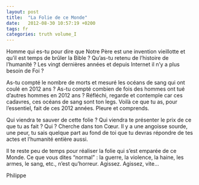 ```yaml
---
layout: post
title:  "La Folie de ce Monde"
date:   2012-08-30 10:57:19 +0200
tags: fr
categories: truth volume_I
---
```

Homme qui es-tu pour dire que Notre Père est une invention vieillotte et qu’il est temps de brûler la Bible ? Qu’as-tu retenu de l’histoire de l’humanité ? Les vingt dernières années et depuis Internet il n’y a plus besoin de Foi ?

As-tu compté le nombre de morts et mesuré les océans de sang qui ont coulé en 2012 ans ? As-tu compté combien de fois des hommes ont tué d’autres hommes en 2012 ans ? Réfléchi, regarde et contemple car ces cadavres, ces océans de sang sont ton legs. Voilà ce que tu as, pour l’essentiel, fait de ces 2012 années. Pleure et comprends.

Qui viendra te sauver de cette folie ? Qui viendra te présenter le prix de ce que tu as fait ? Qui ? Cherche dans ton Cœur. Il y a une angoisse sourde, une peur, tu sais quelque part au fond de toi que tu devras répondre de tes actes et l’humanité entière aussi.

Il te reste peu de temps pour réaliser la folie qui s’est emparée de ce Monde. Ce que vous dites “normal” : la guerre, la violence, la haine, les armes, le sang, etc., n’est qu’horreur. Agissez. Agissez, vite...

Philippe

<!-- 
Ce(tte) œuvre est mise à disposition selon les termes de la Licence Creative Commons Attribution - Pas d’Utilisation Commerciale 4.0 International.
-->
